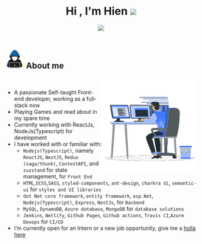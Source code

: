 <h1 align="center"><b>Hi , I'm Hien </b><img src="https://media.giphy.com/media/hvRJCLFzcasrR4ia7z/giphy.gif" width="35"></h1>

<div align="center">
    <img src="https://media.giphy.com/media/fRB9j0KCRe0KY/giphy.gif"  />
</div>



<br>

## <picture><img src = "https://github.com/0xAbdulKhalid/0xAbdulKhalid/raw/main/assets/mdImages/about_me.gif" width = 50px></picture> **About me**

<picture> <img align="right" src="https://github.com/0xAbdulKhalid/0xAbdulKhalid/raw/main/assets/mdImages/Right_Side.gif" width = 250px></picture>

<br>

- A passionate Self-taught Front-end developer, working as a full-stack now
- Playing Games and read about in my spare time
- Currently working with ReactJs, NodeJs(Typescript) for development
- I have worked with or familiar with: 
  - `Nodejs(Typescript)`, namely `ReactJS`, `NextJS`, `Redux (saga/thunk)`, `ContextAPI`, and `zuzstand` for state management, for `Front End`
  - `HTML`,`SCSS`,`SASS`, `styled-components`, `ant-design`, `charkra Ui`, `semantic-ui` for `styles and UI libraries`
  - `dot Net core framework`, `entity framework`, `asp.Net`, `Nodejs(Typescript)`, `Express`, `NestJs`, for `Backend`
  - `MySQL`, `DynamoDB`, `Azure database`, `MongoDB` for `database solutions`
  - `Jenkins`, `Netlify`, `Github Pages`, `Github actions`, `Travis CI`,`Azure Devops` for `CI/CD`
- I’m currently open for an Intern or a new job opportunity, give me a [holla here](https://www.linkedin.com/in/quang-hi%E1%BB%83n-19842b182/)




